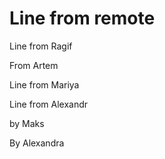 # Line from remote

Line from Ragif

From Artem


Line from Mariya


Line from Alexandr 


by Maks

By Alexandra